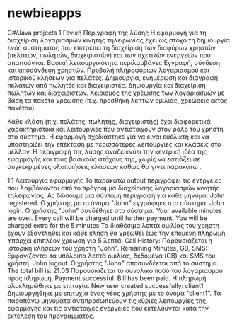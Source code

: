# newbieapps
C#/Java projects
1 Γενική Περιγραφή της λύσης
Η εφαρμογή για τη διαχείριση λογαριασμών κινητής τηλεφωνίας έχει ως στόχο τη δημιουργία ενός συστήματος που επιτρέπει τη διαχείριση των διαφόρων χρηστών (πελατών, πωλητών, διαχειριστών) και των σχετικών ενεργειών που απαιτούνται. 
Βασική λειτουργικότητα περιλαμβάνει: Εγγραφή, σύνδεση και αποσύνδεση χρηστών. Προβολή πληροφοριών λογαριασμού και ιστορικού κλήσεων για πελάτες. 
Δημιουργία, ενημέρωση και διαγραφή πελατών από πωλητές και διαχειριστές.
Δημιουργία και διαχείριση πωλητών και διαχειριστών. 
Χειρισμός της χρέωσης των λογαριασμών με βάση τα πακέτα χρέωσης (π.χ. προσθήκη λεπτών ομιλίας, χρεώσεις εκτός πακέτου). 

Κάθε κλάση (π.χ. πελάτης, πωλητής, διαχειριστής) έχει διαφορετικά χαρακτηριστικά και λειτουργίες που αντιστοιχούν στον ρόλο του χρήστη στο σύστημα. Η εφαρμογή σχεδιάστηκε για να είναι ευέλικτη και να υποστηρίζει την επέκταση με περισσότερες λειτουργίες και κλάσεις στο μέλλον. Η περιγραφή της λύσης αναδεικνύει την κεντρική ιδέα της εφαρμογής και τους βασικούς στόχους της, χωρίς να εστιάζει σε συγκεκριμένες υλοποιήσεις κλάσεων καθως θα γινει παρακατω .

1.1 Λειτουργία εφαρμογής
Το παρακάτω output περιγράφει τις ενέργειες που λαμβάνονται από το πρόγραμμα διαχείρισης λογαριασμών κινητής τηλεφωνίας. Ας δώσουμε μια σύντομη περιγραφή για κάθε μήνυμα: 
John registered. Ο χρήστης με το όνομα "John" εγγράφηκε στο σύστημα. 
John login. Ο χρήστης "John" συνδέθηκε στο σύστημα. 
Your available minutes are over. Every call will be charged until further payment. You will be charged extra for the 5 minutes Τα διαθέσιμα λεπτά ομιλίας του χρήστη έχουν εξαντληθεί και κάθε κλήση θα χρεωθεί έως την επόμενη πληρωμή. Υπάρχει επιπλέον χρέωση για 5 λεπτά. 
Call History: Παρουσιάζεται η ιστορική κλήσεων του χρήστη "John". 
Remaining Minutes, GB, SMS: Εμφανίζονται τα υπόλοιπα λεπτά ομιλίας, δεδομένα (GB) και SMS του χρήστη. 
John logout. Ο χρήστης "John" αποσυνδέεται από το σύστημα.
 The total bill is: 21.0$ Παρουσιάζεται το συνολικό ποσό του λογαριασμού προς πληρωμή. 
Payment successful. Bill has been paid. Η πληρωμή ολοκληρώθηκε με επιτυχία. 
New user created successfully: client1 Δημιουργήθηκε με επιτυχία ένας νέος χρήστης με το όνομα "client1". 
Τα παραπάνω μηνύματα αντιπροσωπεύουν τις κύριες λειτουργίες της εφαρμογής και τις αντίστοιχες ενέργειες που εκτελούνται κατά την εκτέλεση του προγράμματος.
